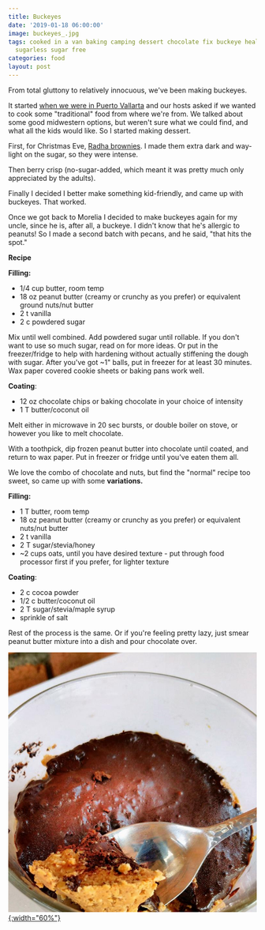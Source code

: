 ```yaml
---
title: Buckeyes
date: '2019-01-18 06:00:00'
image: buckeyes_.jpg
tags: cooked in a van baking camping dessert chocolate fix buckeye healthy nutritious
  sugarless sugar free
categories: food
layout: post
---
```


From total gluttony to relatively innocuous, we've been making buckeyes.

It started [when we were in Puerto Vallarta](https://reverdecer.annalisagross.com/2018/12/29/my-kind-of-puerto-vallarta/) and our hosts asked if we wanted to cook some "traditional" food from where we're from. We talked about some good midwestern options, but weren't sure what we could find, and what all the kids would like. So I started making dessert.

First, for Christmas Eve, [Radha brownies](https://reverdecer.annalisagross.com/2018/11/21/how-to-make-brownies-in-a-grill/). I made them extra dark and way-light on the sugar, so they were intense.

Then berry crisp (no-sugar-added, which meant it was pretty much only appreciated by the adults).

Finally I decided I better make something kid-friendly, and came up with buckeyes. That worked.

Once we got back to Morelia I decided to make buckeyes again for my uncle, since he is, after all, a buckeye. I didn't know that he's allergic to peanuts! So I made a second batch with pecans, and he said, "that hits the spot."

**Recipe**

**Filling:**
* 1/4 cup butter, room temp
* 18 oz peanut butter (creamy or crunchy as you prefer) or equivalent ground nuts/nut butter
* 2 t vanilla
* 2 c powdered sugar

Mix until well combined. Add powdered sugar until rollable. If you don't want to use so much sugar, read on for more ideas. Or put in the freezer/fridge to help with hardening without actually stiffening the dough with sugar. After you've got ~1" balls, put in freezer for at least 30 minutes. Wax paper covered cookie sheets or baking pans work well.

**Coating**:
* 12 oz chocolate chips or baking chocolate in your choice of intensity
* 1 T butter/coconut oil

Melt either in microwave in 20 sec bursts, or double boiler on stove, or however you like to melt chocolate.

With a toothpick, dip frozen peanut butter into chocolate until coated, and return to wax paper. Put in freezer or fridge until you've eaten them all.

We love the combo of chocolate and nuts, but find the "normal" recipe too sweet, so came up with some **variations.**

**Filling:**
* 1 T butter, room temp
* 18 oz peanut butter (creamy or crunchy as you prefer) or equivalent nuts/nut butter
* 2 t vanilla
* 2 T sugar/stevia/honey
* ~2 cups oats, until you have desired texture - put through food processor first if you prefer, for lighter texture

**Coating**:
* 2 c cocoa powder
* 1/2 c butter/coconut oil
* 2 T sugar/stevia/maple syrup
* sprinkle of salt

Rest of the process is the same. Or if you're feeling pretty lazy, just smear peanut butter mixture into a dish and pour chocolate over.

[![](/images/buckeyes2_.jpg){:width="60%"}](/images/buckeyes2.jpg)